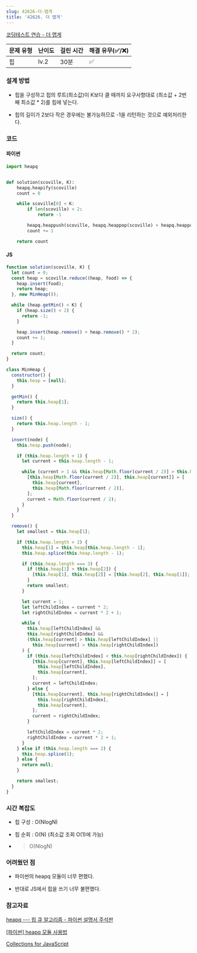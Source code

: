 ```yaml
---
slug: 42626-더-맵게
title: '42626. 더 맵게'
---
```


[코딩테스트 연습 - 더 맵게](https://programmers.co.kr/learn/courses/30/lessons/42626)

| 문제 유형 | 난이도 | 걸린 시간 | 해결 유무(✅/❌) |
| --------- | ------ | --------- | ---------------- |
| 힙        | lv.2   | 30분      | ✅               |

### **설계 방법**

- 힙을 구성하고 힙의 루트(최소값)이 K보다 클 때까지 요구사항대로 (최소값 + 2번째 최소값 \* 2)를 힙에 넣는다.

- 힙의 길이가 2보다 작은 경우에는 불가능하므로 -1을 리턴하는 것으로 예외처리한다.

### 코드

#### 파이썬

```python
import heapq


def solution(scoville, K):
    heapq.heapify(scoville)
    count = 0

    while scoville[0] < K:
        if len(scoville) < 2:
            return -1

        heapq.heappush(scoville, heapq.heappop(scoville) + heapq.heappop(scoville) * 2)
        count += 1

    return count
```

#### JS

```javascript
function solution(scoville, K) {
  let count = 0;
  const heap = scoville.reduce((heap, food) => {
    heap.insert(food);
    return heap;
  }, new MinHeap());

  while (heap.getMin() < K) {
    if (heap.size() < 2) {
      return -1;
    }

    heap.insert(heap.remove() + heap.remove() * 2);
    count += 1;
  }

  return count;
}

class MinHeap {
  constructor() {
    this.heap = [null];
  }

  getMin() {
    return this.heap[1];
  }

  size() {
    return this.heap.length - 1;
  }

  insert(node) {
    this.heap.push(node);

    if (this.heap.length > 1) {
      let current = this.heap.length - 1;

      while (current > 1 && this.heap[Math.floor(current / 2)] > this.heap[current]) {
        [this.heap[Math.floor(current / 2)], this.heap[current]] = [
          this.heap[current],
          this.heap[Math.floor(current / 2)],
        ];
        current = Math.floor(current / 2);
      }
    }
  }

  remove() {
    let smallest = this.heap[1];

    if (this.heap.length > 2) {
      this.heap[1] = this.heap[this.heap.length - 1];
      this.heap.splice(this.heap.length - 1);

      if (this.heap.length === 3) {
        if (this.heap[1] > this.heap[2]) {
          [this.heap[1], this.heap[2]] = [this.heap[2], this.heap[1]];
        }
        return smallest;
      }

      let current = 1;
      let leftChildIndex = current * 2;
      let rightChildIndex = current * 2 + 1;

      while (
        this.heap[leftChildIndex] &&
        this.heap[rightChildIndex] &&
        (this.heap[current] > this.heap[leftChildIndex] ||
          this.heap[current] > this.heap[rightChildIndex])
      ) {
        if (this.heap[leftChildIndex] < this.heap[rightChildIndex]) {
          [this.heap[current], this.heap[leftChildIndex]] = [
            this.heap[leftChildIndex],
            this.heap[current],
          ];
          current = leftChildIndex;
        } else {
          [this.heap[current], this.heap[rightChildIndex]] = [
            this.heap[rightChildIndex],
            this.heap[current],
          ];
          current = rightChildIndex;
        }

        leftChildIndex = current * 2;
        rightChildIndex = current * 2 + 1;
      }
    } else if (this.heap.length === 2) {
      this.heap.splice(1);
    } else {
      return null;
    }

    return smallest;
  }
}
```

### **시간 복잡도**

- 힙 구성 : O(NlogN)

- 힙 순회 : O(N) (최소값 조회 O(1)에 가능)

- > O(NlogN)

### **어려웠던 점**

- 파이썬의 heapq 모듈이 너무 편했다.

- 반대로 JS에서 힙을 쓰기 너무 불편했다.

### **참고자료**

[heapq --- 힙 큐 알고리즘 - 파이썬 설명서 주석판](https://python.flowdas.com/library/heapq.html)

[[파이썬] heapq 모듈 사용법](https://www.daleseo.com/python-heapq/)

[Collections for JavaScript](https://www.collectionsjs.com/)
